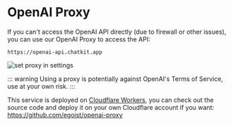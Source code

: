 # OpenAI Proxy

If you can't access the OpenAI API directly (due to firewall or other issues), you can use our OpenAI Proxy to access the API:

```
https://openai-api.chatkit.app
```

![set proxy in settings](https://fastly.jsdelivr.net/gh/egoist-bot/images@main/uPic/LuXbfz.png)

::: warning
Using a proxy is potentially against OpenAI's Terms of Service, use at your own risk.
:::

This service is deployed on [Cloudflare Workers](https://workers.cloudflare.com/), you can check out the source code and deploy it on your own Cloudflare account if you want: https://github.com/egoist/openai-proxy
